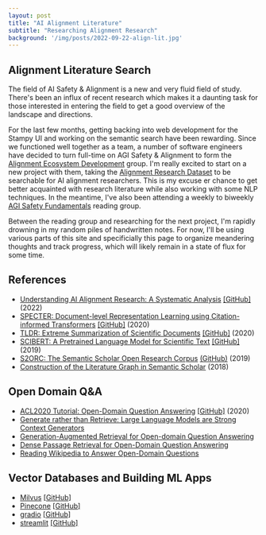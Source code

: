 ```yaml
---
layout: post
title: "AI Alignment Literature"
subtitle: "Researching Alignment Research"
background: '/img/posts/2022-09-22-align-lit.jpg'
---
```


## Alignment Literature Search

The field of AI Safety & Alignment is a new and very fluid field of study. There's been an influx of recent research which makes it a daunting task for those interested in entering the field to get a good overview of the landscape and directions.

For the last few months, getting backing into web development for the Stampy UI and working on the semantic search have been rewarding. Since we functioned well together as a team, a number of software engineers have decided to turn full-time on AGI Safety & Alignment to form the [Alignment Ecosystem Development](https://alignment.dev/) group. I'm really excited to start on a new project with them, taking the [Alignment Research Dataset](https://github.com/moirage/alignment-research-dataset) to be searchable for AI alignment researchers. This is my excuse er chance to get better acquainted with research literature while also working with some NLP techniques. In the meantime, I've also been attending a weekly to biweekly [AGI Safety Fundamentals](https://www.agisafetyfundamentals.com/ai-alignment-curriculum) reading group.

Between the reading group and researching for the next project, I'm rapidly drowning in my random piles of handwritten notes. For now, I'll be using various parts of this site and specificially this page to organize meandering thoughts and track progress, which will likely remain in a state of flux for some time.

## References

- [Understanding AI Alignment Research: A Systematic Analysis](https://arxiv.org/abs/2206.02841) [[GitHub]](https://github.com/moirage/alignment-research-dataset) (2022)
- [SPECTER: Document-level Representation Learning using Citation-informed Transformers](https://arxiv.org/abs/2004.07180) [[GitHub]](https://github.com/allenai/specter) (2020)
- [TLDR: Extreme Summarization of Scientific Documents](https://arxiv.org/abs/2004.15011) [[GitHub]](https://github.com/allenai/scitldr) (2020)
- [SCIBERT: A Pretrained Language Model for Scientific Text](https://arxiv.org/abs/1903.10676v3) [[GitHub]](https://github.com/allenai/scibert) (2019)
- [S2ORC: The Semantic Scholar Open Research Corpus](https://arxiv.org/abs/1903.10676v3) [(GitHub)](https://github.com/allenai/s2orc) (2019)
- [Construction of the Literature Graph in Semantic Scholar](https://arxiv.org/abs/1805.02262) (2018)

## Open Domain Q&A

- [ACL2020 Tutorial: Open-Domain Question Answering](https://aclanthology.org/2020.acl-tutorials.8/) [[GitHub]](https://github.com/danqi/acl2020-openqa-tutorial) (2020)
- [Generate rather than Retrieve: Large Language Models are Strong Context Generators](https://arxiv.org/abs/2209.10063)
- [Generation-Augmented Retrieval for Open-domain Question Answering](https://arxiv.org/abs/2009.08553)
- [Dense Passage Retrieval for Open-Domain Question Answering](https://arxiv.org/abs/2004.04906)
- [Reading Wikipedia to Answer Open-Domain Questions](https://arxiv.org/abs/1704.00051)

## Vector Databases and Building ML Apps

- [Milvus](https://milvus.io/) [[GitHub]](https://github.com/milvus-io/bootcamp)
- [Pinecone](https://www.pinecone.io/learn/) [[GitHub]](https://github.com/pinecone-io)
- [gradio](https://www.gradio.app/getting_started/) [[GitHub]](https://github.com/gradio-app)
- [streamlit](https://docs.streamlit.io/library/get-started) [[GitHub]](https://github.com/streamlit)

